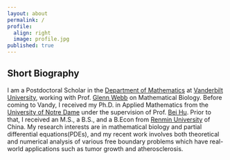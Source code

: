 ```yaml
---
layout: about
permalink: /
profile:
  align: right
  image: profile.jpg
published: true
---
```




## Short Biography
I am a Postdoctoral Scholar in the <a href="https://as.vanderbilt.edu/math/">Department of Mathematics</a> at <a href="https://www.vanderbilt.edu/"> Vanderbilt University</a>, working with Prof. <a href="https://my.vanderbilt.edu/glennwebb/">Glenn Webb</a> on Mathematical Biology. Before coming to Vandy, I received my Ph.D. in Applied Mathematics from the <a href="https://www.nd.edu/">University of Notre Dame</a> under the supervision of Prof. <a href="https://acms.nd.edu/people/bei-hu/">Bei Hu</a>. Prior to that, I received an M.S., a B.S., and a B.Econ from <a href="https://www.ruc.edu.cn/">Renmin University</a> of China. My research interests are in mathematical biology and partial differential equations(PDEs), and my recent work involves both theoretical and numerical analysis of various  free boundary problems which have real-world applications such as tumor growth and atherosclerosis.



